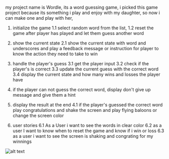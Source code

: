 my project name is Wordle, its a word guessing game, i picked this game project because its something i play and enjoy with my daughter, so now i can make one and play with her,

1. initialize the game
   1.1 select random word from the list,
   1.2 reset the game after player has played and let them guess another word

2. show the current state 
   2.1 show the current state with word and underscores and play a feedback message or instruction for player to know the action they need to take to win

3. handle the player's guess
   3.1 get the player input 
   3.2 check if the player's is correct
   3.3 update the current guess with the correct word
   3.4 display the current state and how many wins and losses the player have

4. if the player can not guess the correct word, display don't give up message and give them  a hint

5. display the result at the end
   4.1 if the player's guessed the correct word play congratulations and shake the screen and play flying baloons or change the screen color 

6. user stories 
  6.1 As a User i want to see the  words in clear color
  6.2 as a user I want to know when to reset the game and know if i win or loss
  6.3 as a user i want to see the screen is shaking and congrating for my winnings

  ![alt text](wireframe.png)



